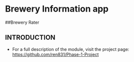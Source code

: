 # Brewery Information app

##Brewery Rater

INTRODUCTION
------------


 * For a full description of the module, visit the project page:
   https://github.com/ren831/Phase-1-Project
